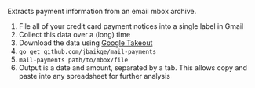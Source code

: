 Extracts payment information from an email mbox archive.

1. File all of your credit card payment notices into a single label in Gmail
2. Collect this data over a (long) time
3. Download the data using [Google Takeout](https://takeout.google.com)
4. `go get github.com/jbaikge/mail-payments`
5. `mail-payments path/to/mbox/file`
6. Output is a date and amount, separated by a tab. This allows copy and paste into any spreadsheet for further analysis
